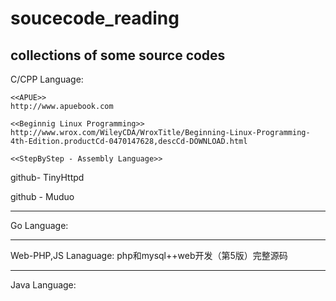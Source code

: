 # soucecode_reading
collections of some source codes
-------------------------
C/CPP Language:

```
<<APUE>>
http://www.apuebook.com

<<Beginnig Linux Programming>>
http://www.wrox.com/WileyCDA/WroxTitle/Beginning-Linux-Programming-4th-Edition.productCd-0470147628,descCd-DOWNLOAD.html

<<StepByStep - Assembly Language>>

```
github- TinyHttpd

github - Muduo 


-----------
Go Language:




-----------
Web-PHP,JS Lanaguage:
php和mysql++web开发（第5版）完整源码




--------------------
Java Language:
